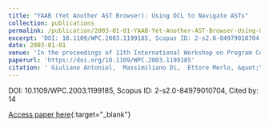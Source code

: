 ```yaml
---
title: "YAAB (Yet Another AST Browser): Using OCL to Navigate ASTs"
collection: publications
permalink: /publication/2003-01-01-YAAB-Yet-Another-AST-Browser-Using-OCL-to-Navigate-ASTs
excerpt: 'DOI: 10.1109/WPC.2003.1199185, Scopus ID: 2-s2.0-84979010704, Cited by: 14'
date: 2003-01-01
venue: 'In the proceedings of 11th International Workshop on Program Comprehension (IWPC 2003), May 10-11, 2003, Portland, Oregon, USA'
paperurl: 'https://doi.org/10.1109/WPC.2003.1199185'
citation: ' Giuliano Antoniol,  Massimiliano Di,  Ettore Merlo, &quot;YAAB (Yet Another AST Browser): Using OCL to Navigate ASTs.&quot; In the proceedings of 11th International Workshop on Program Comprehension (IWPC 2003), May 10-11, 2003, Portland, Oregon, USA, 2003.'
---
```

DOI: 10.1109/WPC.2003.1199185, Scopus ID: 2-s2.0-84979010704, Cited by: 14

[Access paper here](https://doi.org/10.1109/WPC.2003.1199185){:target="_blank"}
